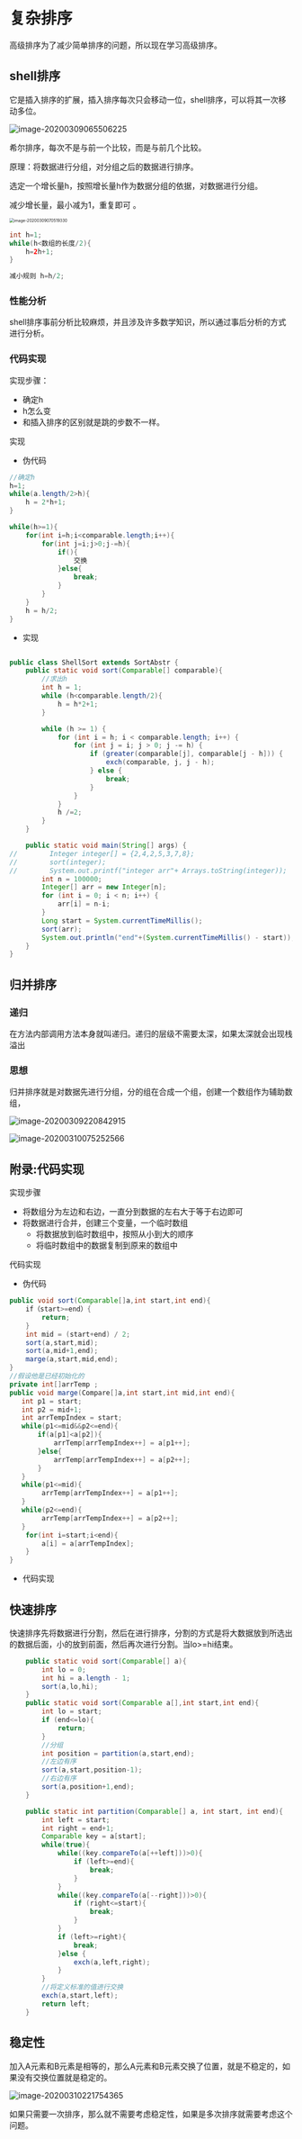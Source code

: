 

# 复杂排序

高级排序为了减少简单排序的问题，所以现在学习高级排序。

## shell排序

它是插入排序的扩展，插入排序每次只会移动一位，shell排序，可以将其一次移动多位。

![image-20200309065506225](images/image-20200309065506225.png)

希尔排序，每次不是与前一个比较，而是与前几个比较。

原理：将数据进行分组，对分组之后的数据进行排序。

选定一个增长量h，按照增长量h作为数据分组的依据，对数据进行分组。

减少增长量，最小减为1，重复即可 。

<img src="images/image-20200309070519330.png" alt="image-20200309070519330" style="zoom:50%;" />



```java
int h=1;
while(h<数组的长度/2){
    h=2h+1;
}

减小规则 h=h/2;
```

### 性能分析

shell排序事前分析比较麻烦，并且涉及许多数学知识，所以通过事后分析的方式进行分析。

### 代码实现

实现步骤：

- 确定h
- h怎么变
- 和插入排序的区别就是跳的步数不一样。

实现

- 伪代码

```java
//确定h
h=1;
while(a.length/2>h){
    h = 2*h+1;
}

while(h>=1){
    for(int i=h;i<comparable.length;i++){
        for(int j=i;j>0;j-=h){
            if(){
                交换
            }else{
                break;
            }
        }
    }
    h = h/2;
}
```



- 实现

```java

public class ShellSort extends SortAbstr {
    public static void sort(Comparable[] comparable){
        //求出h
        int h = 1;
        while (h<comparable.length/2){
            h = h*2+1;
        }

        while (h >= 1) {
            for (int i = h; i < comparable.length; i++) {
                for (int j = i; j > 0; j -= h) {
                    if (greater(comparable[j], comparable[j - h])) {
                        exch(comparable, j, j - h);
                    } else {
                        break;
                    }
                }
            }
            h /=2;
        }
    }

    public static void main(String[] args) {
//        Integer integer[] = {2,4,2,5,3,7,8};
//        sort(integer);
//        System.out.printf("integer arr"+ Arrays.toString(integer));
        int n = 100000;
        Integer[] arr = new Integer[n];
        for (int i = 0; i < n; i++) {
            arr[i] = n-i;
        }
        Long start = System.currentTimeMillis();
        sort(arr);
        System.out.println("end"+(System.currentTimeMillis() - start));
    }
}

```

## 归并排序

### 递归

在方法内部调用方法本身就叫递归。递归的层级不需要太深，如果太深就会出现栈溢出

### 思想

归并排序就是对数据先进行分组，分的组在合成一个组，创建一个数组作为辅助数组，

![image-20200309220842915](images/image-20200309220842915.png)





![image-20200310075252566](images/image-20200310075252566.png)

## 附录:代码实现

实现步骤

- 将数组分为左边和右边，一直分到数据的左右大于等于右边即可
- 将数据进行合并，创建三个变量，一个临时数组
  - 将数据放到临时数组中，按照从小到大的顺序
  - 将临时数组中的数据复制到原来的数组中

代码实现

- 伪代码

```java
public void sort(Comparable[]a,int start,int end){
	if（start>=end）{
        return;
    }
    int mid = (start+end) / 2;
    sort(a,start,mid);
    sort(a,mid+1,end);
    marge(a,start,mid,end);
}
//假设他是已经初始化的
private int[]arrTemp ;
public void marge(Compare[]a,int start,int mid,int end){
   int p1 = start;
   int p2 = mid+1;
   int arrTempIndex = start;
   while(p1<=mid&&p2<=end){
       if(a[p1]<a[p2]){
           arrTemp[arrTempIndex++] = a[p1++];
       }else{
           arrTemp[arrTempIndex++] = a[p2++];
       }
   }
   while(p1<=mid){
        arrTemp[arrTempIndex++] = a[p1++];
   }
   while(p2<=end){
        arrTemp[arrTempIndex++] = a[p2++];
   }
    for(int i=start;i<end){
        a[i] = a[arrTempIndex];
    }
}
```



- 代码实现

## 快速排序

快速排序先将数据进行分割，然后在进行排序，分割的方式是将大数据放到所选出的数据后面，小的放到前面，然后再次进行分割。当lo>=hi结束。

```java
    public static void sort(Comparable[] a){
        int lo = 0;
        int hi = a.length - 1;
        sort(a,lo,hi);
    }
    public static void sort(Comparable a[],int start,int end){
        int lo = start;
        if (end<=lo){
            return;
        }
        //分组
        int position = partition(a,start,end);
        //左边有序
        sort(a,start,position-1);
        //右边有序
        sort(a,position+1,end);
    }

    public static int partition(Comparable[] a, int start, int end){
        int left = start;
        int right = end+1;
        Comparable key = a[start];
        while(true){
            while((key.compareTo(a[++left]))>0){
                if (left>=end){
                    break;
                }
            }
            while((key.compareTo(a[--right]))>0){
                if (right<=start){
                    break;
                }
            }
            if (left>=right){
                break;
            }else {
                exch(a,left,right);
            }
        }
        //将定义标准的值进行交换
        exch(a,start,left);
        return left;
    }
```



## 稳定性

加入A元素和B元素是相等的，那么A元素和B元素交换了位置，就是不稳定的，如果没有交换位置就是稳定的。

![image-20200310221754365](images/image-20200310221754365.png)

如果只需要一次排序，那么就不需要考虑稳定性，如果是多次排序就需要考虑这个问题。

